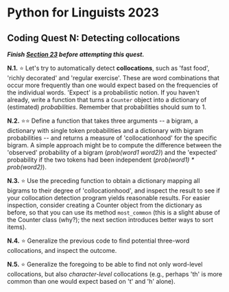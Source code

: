 # Python for Linguists 2023

## Coding Quest N: Detecting collocations

**_Finish [Section 23](../exercises/23_quantifiers_and_counters.md) before attempting this quest._**



**N.1.** ⭐ Let's try to automatically detect **collocations**, such as 'fast food', 'richly decorated' and 'regular exercise'. These are word combinations that occur more frequently than one would expect based on the frequencies of the individual words. 'Expect' is a probabilistic notion. If you haven't already, write a function that turns a `Counter` object into a dictionary of (estimated) _probabilities_. Remember that probabilities should sum to 1.

**N.2.** ⭐⭐ Define a function that takes three arguments -- a bigram, a dictionary with single token probabilities and a dictionary with bigram probabilities -- and returns a measure of 'collocationhood' for the specific bigram. A simple approach might be to compute the difference between the 'observed' probability of a bigram (_prob(word1 word2)_) and the 'expected' probability if the two tokens had been independent (_prob(word1) * prob(word2)_).

**N.3.** ⭐ Use the preceding function to obtain a dictionary mapping all bigrams to their degree of 'collocationhood', and inspect the result to see if your collocation detection program yields reasonable results. For easier inspection, consider creating a Counter object from the dictionary as before, so that you can use its method `most_common` (this is a slight abuse of the Counter class (why?); the next section introduces better ways to sort items).

**N.4.** ⭐ Generalize the previous code to find potential three-word collocations, and inspect the outcome.

**N.5.** ⭐ Generalize the foregoing to be able to find not only word-level collocations, but also _character-level_ collocations (e.g., perhaps 'th' is more common than one would expect based on 't' and 'h' alone).



